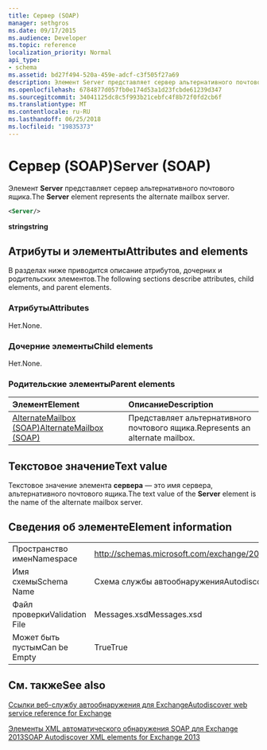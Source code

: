 ```yaml
---
title: Сервер (SOAP)
manager: sethgros
ms.date: 09/17/2015
ms.audience: Developer
ms.topic: reference
localization_priority: Normal
api_type:
- schema
ms.assetid: bd27f494-520a-459e-adcf-c3f505f27a69
description: Элемент Server представляет сервер альтернативного почтового ящика.
ms.openlocfilehash: 6784877d057fb0e174d53a1d23fcbde61239d347
ms.sourcegitcommit: 34041125dc8c5f993b21cebfc4f8b72f0fd2cb6f
ms.translationtype: MT
ms.contentlocale: ru-RU
ms.lasthandoff: 06/25/2018
ms.locfileid: "19835373"
---
```

# <a name="server-soap"></a><span data-ttu-id="3c196-103">Сервер (SOAP)</span><span class="sxs-lookup"><span data-stu-id="3c196-103">Server (SOAP)</span></span>

<span data-ttu-id="3c196-104">Элемент **Server** представляет сервер альтернативного почтового ящика.</span><span class="sxs-lookup"><span data-stu-id="3c196-104">The **Server** element represents the alternate mailbox server.</span></span> 
  
```XML
<Server/>
```

 <span data-ttu-id="3c196-105">**string**</span><span class="sxs-lookup"><span data-stu-id="3c196-105">**string**</span></span>
## <a name="attributes-and-elements"></a><span data-ttu-id="3c196-106">Атрибуты и элементы</span><span class="sxs-lookup"><span data-stu-id="3c196-106">Attributes and elements</span></span>

<span data-ttu-id="3c196-107">В разделах ниже приводится описание атрибутов, дочерних и родительских элементов.</span><span class="sxs-lookup"><span data-stu-id="3c196-107">The following sections describe attributes, child elements, and parent elements.</span></span>
  
### <a name="attributes"></a><span data-ttu-id="3c196-108">Атрибуты</span><span class="sxs-lookup"><span data-stu-id="3c196-108">Attributes</span></span>

<span data-ttu-id="3c196-109">Нет.</span><span class="sxs-lookup"><span data-stu-id="3c196-109">None.</span></span>
  
### <a name="child-elements"></a><span data-ttu-id="3c196-110">Дочерние элементы</span><span class="sxs-lookup"><span data-stu-id="3c196-110">Child elements</span></span>

<span data-ttu-id="3c196-111">Нет.</span><span class="sxs-lookup"><span data-stu-id="3c196-111">None.</span></span>
  
### <a name="parent-elements"></a><span data-ttu-id="3c196-112">Родительские элементы</span><span class="sxs-lookup"><span data-stu-id="3c196-112">Parent elements</span></span>

|<span data-ttu-id="3c196-113">**Элемент**</span><span class="sxs-lookup"><span data-stu-id="3c196-113">**Element**</span></span>|<span data-ttu-id="3c196-114">**Описание**</span><span class="sxs-lookup"><span data-stu-id="3c196-114">**Description**</span></span>|
|:-----|:-----|
|[<span data-ttu-id="3c196-115">AlternateMailbox (SOAP)</span><span class="sxs-lookup"><span data-stu-id="3c196-115">AlternateMailbox (SOAP)</span></span>](alternatemailbox-soap.md) <br/> |<span data-ttu-id="3c196-116">Представляет альтернативного почтового ящика.</span><span class="sxs-lookup"><span data-stu-id="3c196-116">Represents an alternate mailbox.</span></span>  <br/> |
   
## <a name="text-value"></a><span data-ttu-id="3c196-117">Текстовое значение</span><span class="sxs-lookup"><span data-stu-id="3c196-117">Text value</span></span>

<span data-ttu-id="3c196-118">Текстовое значение элемента **сервера** — это имя сервера, альтернативного почтового ящика.</span><span class="sxs-lookup"><span data-stu-id="3c196-118">The text value of the **Server** element is the name of the alternate mailbox server.</span></span> 
  
## <a name="element-information"></a><span data-ttu-id="3c196-119">Сведения об элементе</span><span class="sxs-lookup"><span data-stu-id="3c196-119">Element information</span></span>

|||
|:-----|:-----|
|<span data-ttu-id="3c196-120">Пространство имен</span><span class="sxs-lookup"><span data-stu-id="3c196-120">Namespace</span></span>  <br/> |http://schemas.microsoft.com/exchange/2010/Autodiscover  <br/> |
|<span data-ttu-id="3c196-121">Имя схемы</span><span class="sxs-lookup"><span data-stu-id="3c196-121">Schema Name</span></span>  <br/> |<span data-ttu-id="3c196-122">Схема службы автообнаружения</span><span class="sxs-lookup"><span data-stu-id="3c196-122">Autodiscover schema</span></span>  <br/> |
|<span data-ttu-id="3c196-123">Файл проверки</span><span class="sxs-lookup"><span data-stu-id="3c196-123">Validation File</span></span>  <br/> |<span data-ttu-id="3c196-124">Messages.xsd</span><span class="sxs-lookup"><span data-stu-id="3c196-124">Messages.xsd</span></span>  <br/> |
|<span data-ttu-id="3c196-125">Может быть пустым</span><span class="sxs-lookup"><span data-stu-id="3c196-125">Can be Empty</span></span>  <br/> |<span data-ttu-id="3c196-126">True</span><span class="sxs-lookup"><span data-stu-id="3c196-126">True</span></span>  <br/> |
   
## <a name="see-also"></a><span data-ttu-id="3c196-127">См. также</span><span class="sxs-lookup"><span data-stu-id="3c196-127">See also</span></span>



[<span data-ttu-id="3c196-128">Ссылки веб-службу автообнаружения для Exchange</span><span class="sxs-lookup"><span data-stu-id="3c196-128">Autodiscover web service reference for Exchange</span></span>](autodiscover-web-service-reference-for-exchange.md)
  
[<span data-ttu-id="3c196-129">Элементы XML автоматического обнаружения SOAP для Exchange 2013</span><span class="sxs-lookup"><span data-stu-id="3c196-129">SOAP Autodiscover XML elements for Exchange 2013</span></span>](soap-autodiscover-xml-elements-for-exchange-2013.md)

